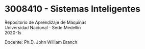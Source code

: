 # 3008410 - Sistemas Inteligentes

Repositorio de Aprendizaje de Máquinas  
Universidad Nacional - Sede Medellin  
2020-1s

Docente: Ph.D. John William Branch